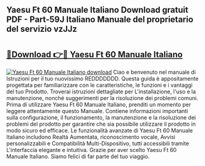 ## Yaesu Ft 60 Manuale Italiano Download gratuit PDF - Part-59J Italiano Manuale del proprietario del servizio vzJJz

# <h2><a href="http://dffxyiq.blite.top/?on=Yaesu+Ft+60+Manuale+Italiano">🔗Download 👉🔴 Yaesu Ft 60 Manuale Italiano</a></h2>

[![Yaesu Ft 60 Manuale Italiano download](https://i.imgur.com/lujVjoI.png)](http://dffxyiq.blite.top/?on=Yaesu+Ft+60+Manuale+Italiano)
Ciao e benvenuto nel manuale di Istruzioni per il tuo nuovissimo REDDDDDDD. Questa guida è appositamente progettata per familiarizzare con le caratteristiche, le funzioni e i vantaggi del tuo Prodotto. Troverai istruzioni dettagliate per L'installazione, l'uso e la manutenzione, nonché suggerimenti per la risoluzione dei problemi comuni. Prima di utilizzare Yaesu Ft 60 Manuale Italiano, prenditi un momento per leggere attentamente questo Manuale. Contiene informazioni importanti sulla configurazione, il funzionamento, la manutenzione e la risoluzione dei problemi del prodotto per garantire che sia possibile utilizzare il prodotto in modo sicuro ed efficace. Le funzionalità avanzate di Yaesu Ft 60 Manuale Italiano includono Realtà Aumentata, riconoscimento vocale, Avvisi personalizzabili e Compatibilità Multi-Dispositivo, tutti accessibili tramite L'interfaccia elegante e intuitiva. Grazie per aver scelto Yaesu Ft 60 Manuale Italiano. Siamo felici di far parte del tuo viaggio.
